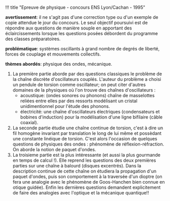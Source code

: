 !!! title "Epreuve de physique - concours ENS Lyon/Cachan - 1995"


**avertissement**: il ne s'agit pas d'une correction type ou d'un exemple de copie attendue le jour du concours. Le seul objectif poursuivi est de répondre aux questions de manière souple en apportant des éclaircissements lorsque les questions posées débordent du programme des classes préparatoires.

**problématique**: systèmes oscillants à grand nombre de degrés de liberté, forces de couplage et mouvements collectifs.

**thèmes abordés**: physique des ondes, mécanique.

1. La première partie aborde par des questions classiques le problème de la chaîne discrète d'oscillateurs couplés. L'auteur du problème a choisi un pendule de torsion comme oscillateur; on peut citer d'autres domaines de la physiques où l'on trouve des chaînes d'oscillateurs :
    - acoustique: (ondes sonores ou phonons) chaîne de masselottes reliées entre elles par des ressorts modélisant un cristal unidimentionnel pour l'étude des phonons.
    - électricité: une chaîne d'oscillateurs électriques (condensateurs et bobines d'induction) pour la modélisation d'une ligne bifilaire (câble coaxial).
2. La seconde partie étudie une chaîne continue de torsion, c'est à dire un fil homogène invariant par translation le long de lui même et possèdant une constante linéique de torsion. C'est alors l'occasion de quelques questions de physiques des ondes : phénomène de réflexion-réfraction. On aborde la notion de paquet d'ondes.
3. La troisieme partie est la plus intéressante (et aussi la plus gourmande en temps de calcul !). Elle reprend les questions des deux premières parties sur une chaîne à balourd (disques excentrés). Dans la description continue de cette chaîne on étudiera la propagation d'un paquet d'ondes, puis son comportement à la traversée d'un dioptre (on fera une analogie avec le phénomène de Goos-Hanchen bien connue en otique guidée). Enfin les dernières questions demandent explicitement de faire des analogies avec l'optique et la mécanique quantique!!


<!-- Table des matières: -->

<!-- - [Modes propres de torsion d'une chaîne discrète](modes_propres_torsion/index.md) -->

